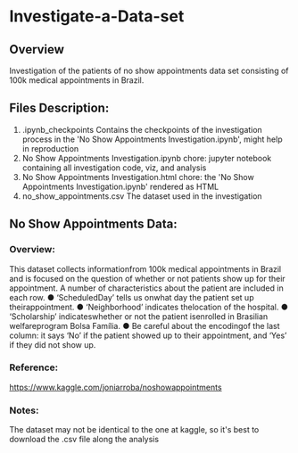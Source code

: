# Investigate-a-Data-set

## Overview
Investigation of the patients of no show appointments data set consisting of 100k medical appointments in Brazil.

## Files Description:
1. .ipynb_checkpoints Contains the checkpoints of the investigation process in the 'No Show Appointments Investigation.ipynb', might help in reproduction
2. No Show Appointments Investigation.ipynb 	chore: jupyter notebook containing all investigation code, viz, and analysis
3. No Show Appointments Investigation.html 	chore: the 'No Show Appointments Investigation.ipynb' rendered as HTML
4. no_show_appointments.csv 	The dataset used in the investigation 

## No Show Appointments Data:

### Overview: 

This dataset collects informationfrom 100k medical appointments in Brazil and is focused on the 
question of whether or not patients show up for their appointment.
A number of characteristics about the patient are included in each row.
● ‘ScheduledDay’ tells us onwhat day the patient set up theirappointment.
● ‘Neighborhood’ indicates thelocation of the hospital.
● ‘Scholarship’ indicateswhether or not the patient isenrolled in Brasilian welfareprogram Bolsa Família.
● Be careful about the encodingof the last column: it says ‘No’ if the patient showed up to their appointment, 
  and ‘Yes’ if they did not show up.
  
### Reference: 
https://www.kaggle.com/joniarroba/noshowappointments

### Notes:
The dataset may not be identical to the one at kaggle, so it's best to download the .csv file along the analysis

